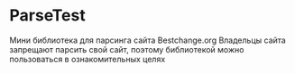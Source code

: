 # ParseTest
Мини библиотека для парсинга сайта Bestchange.org
Владельцы сайта запрещают парсить свой сайт, поэтому библиотекой можно пользоваться в ознакомительных целях
